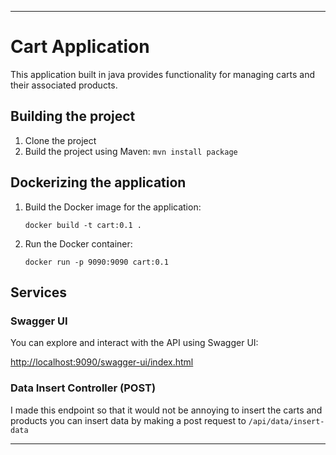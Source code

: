 * * *

Cart Application
============

This application built in java provides functionality for managing carts and their associated products.


Building the project
--------------------

1.  Clone the project
2.  Build the project using Maven:
    `mvn install package`

Dockerizing the application
-----------------------

1.  Build the Docker image for the application:

    `docker build -t cart:0.1 .`

2.  Run the Docker container:

    `docker run -p 9090:9090 cart:0.1`

Services
---------------------


### Swagger UI

You can explore and interact with the API using Swagger UI:

[http://localhost:9090/swagger-ui/index.html](http://localhost:9090/swagger-ui/index.html)

### Data Insert Controller (POST)


 I made this endpoint so that it would not be annoying to insert the carts and products you can insert data by making a post request to `/api/data/insert-data`


* * *
